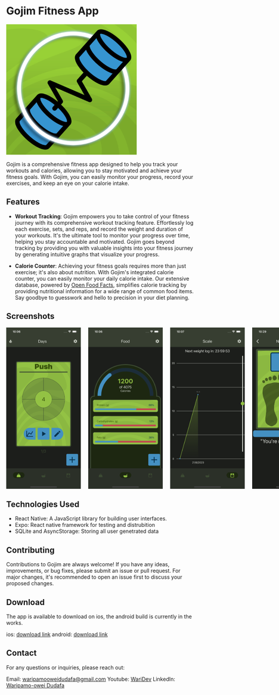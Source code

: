 # Gojim Fitness App

<img src="./assets/icon.png" alt="Gojim Logo"  width="350">

Gojim is a comprehensive fitness app designed to help you track your workouts and calories, allowing you to stay motivated and achieve your fitness goals. With Gojim, you can easily monitor your progress, record your exercises, and keep an eye on your calorie intake.

## Features

- **Workout Tracking**: Gojim empowers you to take control of your fitness journey with its comprehensive workout tracking feature. Effortlessly log each exercise, sets, and reps, and record the weight and duration of your workouts. It's the ultimate tool to monitor your progress over time, helping you stay accountable and motivated. Gojim goes beyond tracking by providing you with valuable insights into your fitness journey by generating intuitive graphs that visualize your progress.

- **Calorie Counter**: Achieving your fitness goals requires more than just exercise; it's also about nutrition. With Gojim's integrated calorie counter, you can easily monitor your daily calorie intake. Our extensive database, powered by [Open Food Facts](https://openfoodfacts.org), simplifies calorie tracking by providing nutritional information for a wide range of common food items. Say goodbye to guesswork and hello to precision in your diet planning.

## Screenshots

<div style="display: flex; flex-direction: row;">
  <img style="margin-right: 10px" src="./screenshots/DaysPage1.png" alt="DaysPage" width="200">
  <img style="margin-left: 10px; margin-right: 10px"  src="./screenshots/FoodPage1.png" alt="FoodPage" width="200">
  <img style="margin-left: 10px; margin-right: 10px"  src="./screenshots/ScalePage1.png" alt="ScalePage" width="200">
  <img style="margin-left: 10px" src="./screenshots/WeightLog1.png" alt="WeightLog" width="200">
</div>

## Technologies Used

- React Native: A JavaScript library for building user interfaces.
- Expo: React native framework for testing and distrubition
- SQLite and AsyncStorage: Storing all user genetrated data

## Contributing

Contributions to Gojim are always welcome! If you have any ideas, improvements, or bug fixes, please submit an issue or pull request. For major changes, it's recommended to open an issue first to discuss your proposed changes.

## Download

The app is available to download on ios, the android build is currently in the works.

ios: [download link](https://apps.apple.com/app/id6467132061)
android: [download link](https://github.com/Wari-Dudafa/gojim)

## Contact

For any questions or inquiries, please reach out:

Email: waripamooweidudafa@gmail.com
Youtube: [WariDev](https://www.youtube.com/@waridev)
LinkedIn: [Waripamo-owei Dudafa](https://www.linkedin.com/in/waripamo-owei-dudafa-832130241/)
